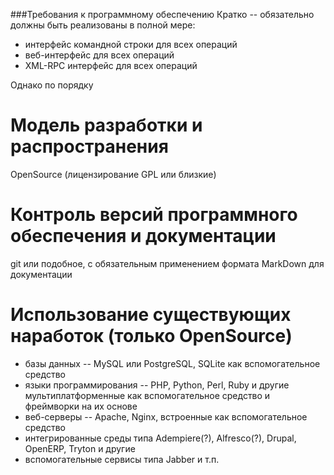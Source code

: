 ###Требования к программному обеспечению
Кратко -- обязательно должны быть реализованы в полной мере:
- интерфейс командной строки для всех операций
- веб-интерфейс для всех операций
- XML-RPC интерфейс для всех операций

Однако по порядку

Модель разработки и распространения
=======================

OpenSource (лицензирование GPL или близкие)

Контроль версий программного обеспечения и документации
=========================

git или подобное, с обязательным применением формата MarkDown для документации

Использование существующих наработок (только OpenSource)
================

- базы данных -- MySQL или PostgreSQL, SQLite как вспомогательное средство
- языки программирования -- PHP, Python, Perl, Ruby и другие мультиплатформенные как вспомогательное средство и фреймворки на их основе
- веб-серверы -- Apache, Nginx, встроенные как вспомогательное средство
- интегрированные среды типа Adempiere(?), Alfresco(?), Drupal, OpenERP, Tryton и другие
- вспомогательные сервисы типа Jabber и т.п.
